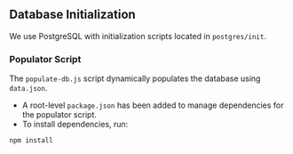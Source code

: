 ## Database Initialization

We use PostgreSQL with initialization scripts located in `postgres/init`.

### Populator Script

The `populate-db.js` script dynamically populates the database using `data.json`.

- A root-level `package.json` has been added to manage dependencies for the populator script.
- To install dependencies, run:

```bash
npm install
```
